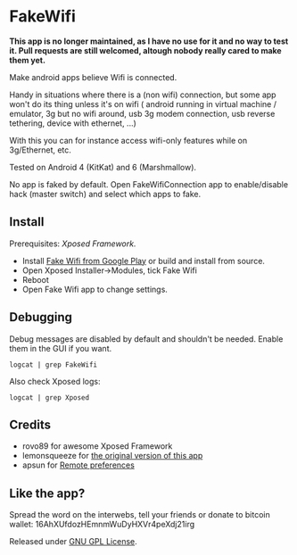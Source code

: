 FakeWifi
==================
**This app is no longer maintained, as I have no use for it and no way to test it. Pull requests are still welcomed, altough nobody really cared to make them yet.**

Make android apps believe Wifi is connected.

Handy in situations where there is a (non wifi) connection, but some app won't do its thing unless it's on wifi
( android running in virtual machine / emulator, 3g but no wifi around, usb 3g modem connection, usb reverse tethering, device with ethernet, ...)

With this you can for instance access wifi-only features while on 3g/Ethernet, etc.

Tested on Android 4 (KitKat) and 6 (Marshmallow).

No app is faked by default. Open FakeWifiConnection app to enable/disable hack (master switch) and select which apps to fake.

Install
-------
Prerequisites: *Xposed Framework.*

- Install [Fake Wifi from Google Play](https://play.google.com/store/apps/details?id=eu.chylek.adam.fakewifi) or build and install from source.  
- Open Xposed Installer->Modules, tick Fake Wifi  
- Reboot
- Open Fake Wifi app to change settings.

Debugging
---------

Debug messages are disabled by default and shouldn't be needed. Enable them in the GUI if you want.

`logcat | grep FakeWifi`

Also check Xposed logs:

`logcat | grep Xposed`

Credits
-------

- rovo89 for awesome Xposed Framework
- lemonsqueeze for [the original version of this app](https://github.com/lemonsqueeze/FakeWifiConnection/)
- apsun for [Remote preferences](https://github.com/apsun/RemotePreferences)

Like the app?
-------
Spread the word on the interwebs, tell your friends or donate to bitcoin wallet: 16AhXUfdozHEmnmWuDyHXVr4peXdj21irg

Released under [GNU GPL License](https://raw.github.com/chylek/FakeWifi/master/LICENSE).
